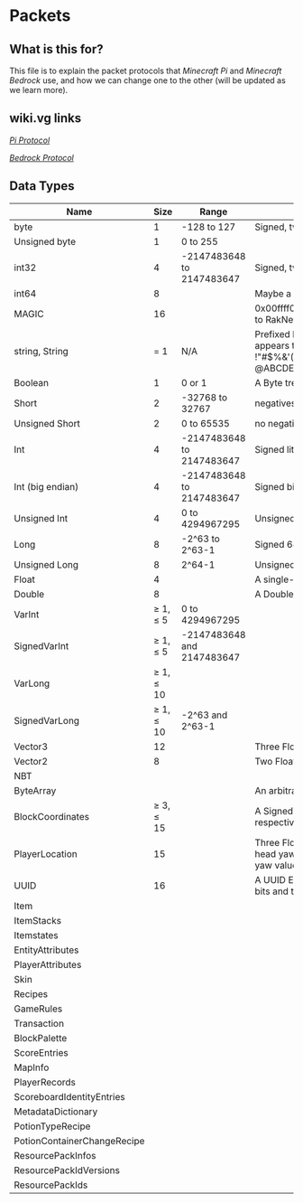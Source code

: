 # Packets

## What is this for?
This file is to explain the packet protocols that *Minecraft Pi* and *Minecraft Bedrock* use, and how we can change one to the other (will be updated as we learn more).

## wiki.vg links
[*Pi Protocol*](https://wiki.vg/Pocket_Minecraft_Protocol)

[*Bedrock Protocol*](https://wiki.vg/Bedrock_Protocol)

## Data Types
Name | Size | Range | Notes
---- | ---- | ----- | -----
byte | 1 | -128 to 127 | Signed, two's complement
Unsigned byte | 1 | 0 to 255 | 
int32	| 4	| -2147483648 to 2147483647	| Signed, two's complement
int64	| 8	|  | Maybe a double?
MAGIC	| 16 |  | 0x00ffff00fefefefefdfdfdfd12345678	always those hex bytes, corresponding to RakNet's default OFFLINE_MESSAGE_DATA_ID
string, String|	= 1	| N/A	| Prefixed by a short containing the length of the string in characters. It appears that only the following ASCII characters can be displayed: !"#$%&'()\*+,-./0123456789:;<=\>?@ABCDEFGHIJKLMNOPQRSTUVWXYZ[\\]^\_\`abcdefghijklmnopqrstuvwxyz{\|}~
Boolean	| 1	| 0 or 1	| A Byte treated as boolean, 0 is false but anything greater then that is true
Short	| 2	| -32768 to 32767 | negatives and positive
Unsigned Short | 2|	0 to 65535	| no negatives
Int	| 4	| -2147483648 to 2147483647	| Signed little-endian 32-bit Integer
Int (big endian)	| 4	| -2147483648 to 2147483647	| Signed big-endian 32-bit Integer
Unsigned Int	| 4	| 0 to 4294967295	| Unsigned 32-bit Integer
Long	| 8	| -2^63 to 2^63-1	| Signed 64-bit Integer
Unsigned Long	| 8	| 2^64-1	| Unsigned 64-bit Integer
Float	| 4 | 	| 	A single-precision 32-bit IEEE 754 Floating point number
Double| 	8	| | 	A Double-precision 64-bit IEEE 754 Floating point number
VarInt| 	≥ 1, ≤ 5	| 0 to 4294967295 | 	
SignedVarInt	| ≥ 1, ≤ 5	| -2147483648 and 2147483647	
VarLong	| ≥ 1, ≤ 10	| | 	
SignedVarLong	| ≥ 1, ≤ 10| 	-2^63 and 2^63-1	| 
Vector3	| 12	| | 	Three Float values (X, Y and Z respectively)
Vector2 | 	8| | 		Two Float values (X and Y respectively)
NBT | | | 
ByteArray		| | | 	An arbitrary array of Bytes prefixed with its size in Bytes as a VarInt.
BlockCoordinates	| ≥ 3, ≤ 15	| | 	A SignedVarInt, a normal VarInt and another SignedVarInt (X, Y and Z respectively)
PlayerLocation	| 15	| | 	Three Float values (X, Y and Z respectively), followed by three Bytes (pitch, head yaw and yaw respectively). To convert the Bytes to normal pitch and yaw values divide them by 0.71
UUID	| 16	| | A UUID	Encoded as two unsigned 64-bit Integers: the most significant 64 bits and the least significant 64 bits
Item	| | | 		
ItemStacks	| | | 		
Itemstates	| | |	
EntityAttributes| | |			
PlayerAttributes| | |			
Skin			| | |
Recipes			| | |
GameRules			| | |
Transaction			| | |
BlockPalette			| | |
ScoreEntries			| | |
MapInfo			| | |
PlayerRecords			| | |
ScoreboardIdentityEntries			| | |
MetadataDictionary			| | |
PotionTypeRecipe			| | |
PotionContainerChangeRecipe		| | |	
ResourcePackInfos			| | |
ResourcePackIdVersions		| | |	
ResourcePackIds			| | |
